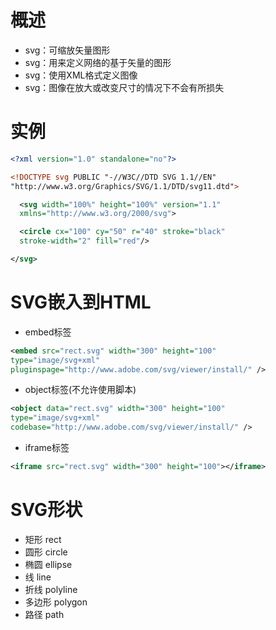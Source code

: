 # 概述
- svg：可缩放矢量图形
- svg：用来定义网络的基于矢量的图形
- svg：使用XML格式定义图像
- svg：图像在放大或改变尺寸的情况下不会有所损失

# 实例
```xml
<?xml version="1.0" standalone="no"?>

<!DOCTYPE svg PUBLIC "-//W3C//DTD SVG 1.1//EN"
"http://www.w3.org/Graphics/SVG/1.1/DTD/svg11.dtd">

  <svg width="100%" height="100%" version="1.1"
  xmlns="http://www.w3.org/2000/svg">

  <circle cx="100" cy="50" r="40" stroke="black"
  stroke-width="2" fill="red"/>

</svg>
```

# SVG嵌入到HTML
- embed标签
```xml
<embed src="rect.svg" width="300" height="100"
type="image/svg+xml"
pluginspage="http://www.adobe.com/svg/viewer/install/" />
```
- object标签(不允许使用脚本)
```xml
<object data="rect.svg" width="300" height="100"
type="image/svg+xml"
codebase="http://www.adobe.com/svg/viewer/install/" />
```
- iframe标签
```xml
<iframe src="rect.svg" width="300" height="100"></iframe>
```

# SVG形状
- 矩形 rect
- 圆形 circle
- 椭圆 ellipse
- 线 line
- 折线 polyline
- 多边形 polygon
- 路径 path
